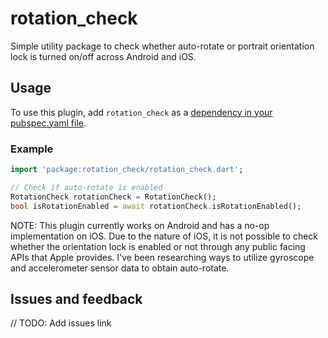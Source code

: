 # rotation_check

Simple utility package to check whether auto-rotate or portrait orientation lock is turned on/off across
Android and iOS.

## Usage

To use this plugin, add `rotation_check` as a [dependency in your pubspec.yaml file](https://flutter.io/platform-plugins/).

### Example

``` dart
import 'package:rotation_check/rotation_check.dart';

// Check if auto-rotate is enabled
RotationCheck rotationCheck = RotationCheck();
bool isRotationEnabled = await rotationCheck.isRotationEnabled();
```

NOTE: This plugin currently works on Android and has a no-op implementation on iOS. Due to the nature
of iOS, it is not possible to check whether the orientation lock is enabled or not through any public
facing APIs that Apple provides. I've been researching ways to utilize gyroscope and accelerometer sensor
data to obtain auto-rotate.

## Issues and feedback

// TODO: Add issues link
